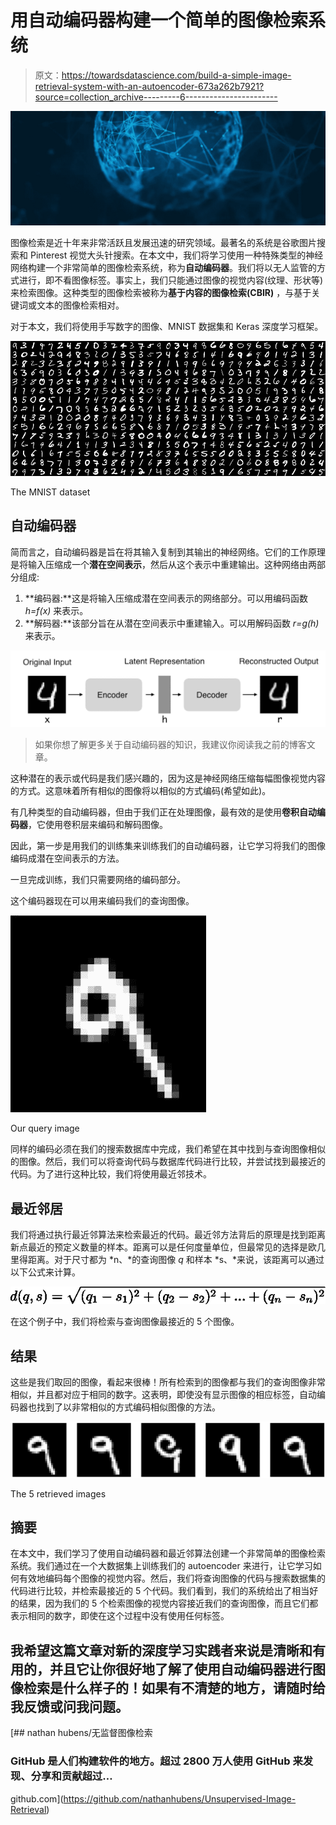 # 用自动编码器构建一个简单的图像检索系统

> 原文：<https://towardsdatascience.com/build-a-simple-image-retrieval-system-with-an-autoencoder-673a262b7921?source=collection_archive---------6----------------------->

![](img/308717d43e41110e4ea0dccc4728a593.png)

图像检索是近十年来非常活跃且发展迅速的研究领域。最著名的系统是谷歌图片搜索和 Pinterest 视觉大头针搜索。在本文中，我们将学习使用一种特殊类型的神经网络构建一个非常简单的图像检索系统，称为**自动编码器**。我们将以无人监管的方式进行，即不看图像标签。事实上，我们只能通过图像的视觉内容(纹理、形状等)来检索图像。这种类型的图像检索被称为**基于内容的图像检索(CBIR)** ，与基于关键词或文本的图像检索相对。

对于本文，我们将使用手写数字的图像、MNIST 数据集和 Keras 深度学习框架。

![](img/397b4591b9e19aa840dad4383982a0c1.png)

The MNIST dataset

## 自动编码器

简而言之，自动编码器是旨在将其输入复制到其输出的神经网络。它们的工作原理是将输入压缩成一个**潜在空间表示**，然后从这个表示中重建输出。这种网络由两部分组成:

1.  **编码器:**这是将输入压缩成潜在空间表示的网络部分。可以用编码函数 *h=f(x)* 来表示。
2.  **解码器:**该部分旨在从潜在空间表示中重建输入。可以用解码函数 *r=g(h)* 来表示。

![](img/5b5250a49aca99a24d9d1db160a0da39.png)

> 如果你想了解更多关于自动编码器的知识，我建议你阅读我之前的博客文章。

这种潜在的表示或代码是我们感兴趣的，因为这是神经网络压缩每幅图像视觉内容的方式。这意味着所有相似的图像将以相似的方式编码(希望如此)。

有几种类型的自动编码器，但由于我们正在处理图像，最有效的是使用**卷积自动编码器**，它使用卷积层来编码和解码图像。

因此，第一步是用我们的训练集来训练我们的自动编码器，让它学习将我们的图像编码成潜在空间表示的方法。

一旦完成训练，我们只需要网络的编码部分。

这个编码器现在可以用来编码我们的查询图像。

![](img/e863acf70c0447987b13d5b0001de93c.png)

Our query image

同样的编码必须在我们的搜索数据库中完成，我们希望在其中找到与查询图像相似的图像。然后，我们可以将查询代码与数据库代码进行比较，并尝试找到最接近的代码。为了进行这种比较，我们将使用最近邻技术。

## 最近邻居

我们将通过执行最近邻算法来检索最近的代码。最近邻方法背后的原理是找到距离新点最近的预定义数量的样本。距离可以是任何度量单位，但最常见的选择是欧几里得距离。对于尺寸都为 *n、*的查询图像 *q* 和样本 *s、*来说，该距离可以通过以下公式来计算。

![](img/548d408a3f8f4904fb294db243564a97.png)

在这个例子中，我们将检索与查询图像最接近的 5 个图像。

## 结果

这些是我们取回的图像，看起来很棒！所有检索到的图像都与我们的查询图像非常相似，并且都对应于相同的数字。这表明，即使没有显示图像的相应标签，自动编码器也找到了以非常相似的方式编码相似图像的方法。

![](img/aaeb94188e978d4b9424a2ee953dbea8.png)

The 5 retrieved images

## 摘要

在本文中，我们学习了使用自动编码器和最近邻算法创建一个非常简单的图像检索系统。我们通过在一个大数据集上训练我们的 autoencoder 来进行，让它学习如何有效地编码每个图像的视觉内容。然后，我们将查询图像的代码与搜索数据集的代码进行比较，并检索最接近的 5 个代码。我们看到，我们的系统给出了相当好的结果，因为我们的 5 个检索图像的视觉内容接近我们的查询图像，而且它们都表示相同的数字，即使在这个过程中没有使用任何标签。

## 我希望这篇文章对新的深度学习实践者来说是清晰和有用的，并且它让你很好地了解了使用自动编码器进行图像检索是什么样子的！如果有不清楚的地方，请随时给我反馈或问我问题。

[](https://github.com/nathanhubens/Unsupervised-Image-Retrieval) [## nathan hubens/无监督图像检索

### GitHub 是人们构建软件的地方。超过 2800 万人使用 GitHub 来发现、分享和贡献超过…

github.com](https://github.com/nathanhubens/Unsupervised-Image-Retrieval)